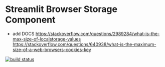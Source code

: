 
# Streamlit Browser Storage Component

- add DOCS
https://stackoverflow.com/questions/2989284/what-is-the-max-size-of-localstorage-values
https://stackoverflow.com/questions/640938/what-is-the-maximum-size-of-a-web-browsers-cookies-key

[![build status](https://github.com/kosfera/streamlit-browser-storage/workflows/lint_and_test/badge.svg?branch=master)](https://github.com/pypyr/pypyr/actions)
